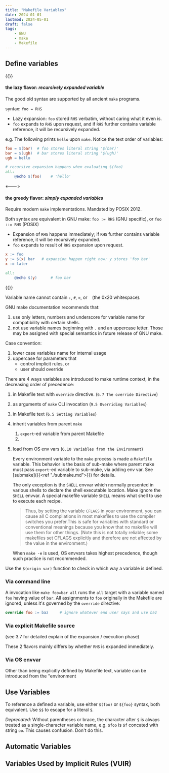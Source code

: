 ```yaml
---
title: "Makefile Variables"
date: 2024-01-01
lastmod: 2024-05-01
draft: false
tags:
    - GNU
    - make
    - Makefile
---
```



## Define variables

{{<columns>}}

#### the lazy flavor: *recursively expanded variable*

The good old syntax are supported by all ancient `make` programs.

syntax: `foo = RHS`
- Lazy expansion: `foo` stored `RHS` verbatim, without caring what it even is. 
- `foo` expands to `RHS` upon request, and if `RHS` further contains variable reference, it will be recursively expanded.

e.g. The following prints `hello` upon `make`. Notice the text order of variables:

```makefile
foo = $(bar)  # foo stores literal string '$(bar)'
bar = $(ugh)  # bar stores literal string '$(ugh)'
ugh = hello

# recursive expansion happens when evaluating $(foo)
all:
	@echo $(foo)    # 'hello'
```

<--->

#### the greedy flavor: *simply expanded variables*

Require modern `make` implementations. Mandated by POSIX 2012.

Both syntax are equivalent in GNU make:
`foo := RHS` (GNU specific), or `foo ::= RHS` (POSIX)

- Expansion of `RHS` happens immediately; if `RHS` further contains variable reference, it will be recursively expanded.
- `foo` expands to result of `RHS` expansion upon request.

```makefile
x := foo
y := $(x) bar   # expansion happen right now: y stores 'foo bar'
x := later

all:
	@echo $(y)		# foo bar
```

{{</columns>}}





Variable name cannot contain `:`, `#`, `=`, or ` ` (the 0x20 whitespace).

GNU make documentation recommends that:
1. use only letters, numbers and underscore for variable name for compatibility with certain shells.
2. not use variable names beginning with `.` and an uppercase letter. Those may be assigned with special semantics in future release of GNU make.

Case convention:
1. lower case variables name for internal usage
2. uppercase for parameters that
    - control implicit rules, or
    - user should override


There are 4 ways variables are introduced to make runtime context, in the decreasing order of precedence:
1. in Makefile text with `override` directive. (`6.7 The override Directive`)
2. as arguments of `make` CLI invocation (`9.5 Overriding Variables`)
3. in Makefile text (`6.5 Setting Variables`)
4. inherit variables from parent `make`
   1. `export`-ed variable from parent Makefile
   2. 
5. load from OS env vars (`6.10 Variables from the Environment`)

    Every environment variable to the `make` process is made a `Makefile` variable.
    This behavior is the basis of sub-make where parent make must pass `export`-ed variable to sub-make, via adding env var.
    See [submake]({{<ref "./submake.md">}}) for details.

    The only exception is the `SHELL` envvar which normally presented in various shells to declare the shell executable location.
    Make ignore the `SHELL` envvar. A special makefile variable `SHELL` means what shell to use to execute each recipe.

    > Thus, by setting the variable `CFLAGS` in your environment, you can cause all C compilations in most makefiles to use the compiler switches you prefer.This is safe for variables with standard or conventional meanings because you know that no makefile will use them for other things. (Note this is not totally reliable; some makefiles set CFLAGS explicitly and therefore are not affected by the value in the environment.)

    When `make -e` is used, OS envvars takes highest precedence, though such practice is not recommended.

Use the `$(origin var)` function to check in which way a variable is defined.

### Via command line

A invocation like `make foo=bar all` runs the `all` target with a variable named `foo` having value of `bar`.
All assignments to `foo` originally in the Makefile are ignored, unless it's governed by the `override` directive:

```makefile
override foo := baz     # ignore whatever end user says and use baz
```

### Via explicit Makefile source

(see 3.7 for detailed explain of the expansion / execution phase)

These 2 flavors mainly differs by whether `RHS` is expanded immediately.

### Via OS envvar


Other than being explicitly defined by Makefile text, variable can be introduced from the "environment


## Use Variables

To reference a defined a variable, use either `$(foo)` or `${foo}` syntax, both equivalent.
Use `$$` to escape for a literal `$`.

*Deprecated*: Without parentheses or brace, the character after `$` is always treated as a single-character variable name, e.g. `$foo` is `$f` concated with string `oo`. This causes confusion. Don't do this.



## Automatic Variables


## Variables Used by Implicit Rules (VUIR)
